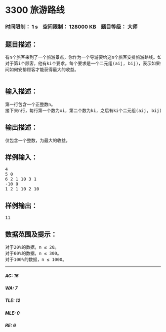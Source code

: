 # 3300 旅游路线   
### 时间限制： 1 s&nbsp;&nbsp;&nbsp;&nbsp;空间限制： 128000 KB&nbsp;&nbsp;&nbsp;&nbsp;题目等级： 大师  
## 题目描述：  

<pre>
有n个旅客来到了一个旅游景点，你作为一个导游要给这n个旅客安排旅游路线。如果你安排了第i个旅客去旅游，那么你会得到xi的钱（若xi为负数，则你需要给他﹣xi的钱）。
对于第i个顾客，他有ki个要求。每个要求是一个二元组(aij, bij)，表示如果你安排了顾客i去，但是没有安排顾客aij去，那么xi就要减去bij。
问如何安排顾客才能获得最大的收益。
 
</pre>
  
  
## 输入描述：  

<pre>
第一行包含一个正整数n。 
接下来n行，每行第一个数为xi，第二个数为ki，之后有ki个二元组(aij, bij)。
</pre>
  
  
## 输出描述：  

<pre>
仅包含一个整数，为最大的收益。
</pre>
  
  
## 样例输入：  

<pre>
4
5 0
6 2 1 10 3 1
-10 0
1 2 1 10 2 10
</pre>
  
  
## 样例输出：  

<pre>
11
</pre>
  
  
## 数据范围及提示：  

<pre>
对于20%的数据，n ≤ 20。
对于60%的数据，n ≤ 300。
对于100%的数据，n ≤ 1000。
</pre>
  
  
***  

##### AC: 16  
##### WA: 7  
##### TLE: 12  
##### MLE: 0  
##### RE: 6  
